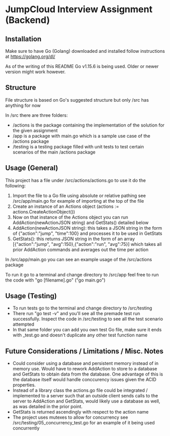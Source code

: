 # JumpCloud Interview Assignment (Backend)

## Installation

Make sure to have Go (Golang) downloaded and installed follow instructions at https://golang.org/dl/

As of the writing of this README Go v1.15.6 is being used. Older or newer version might work however.

## Structure
File structure is based on Go's suggested structure but only /src has anything for now

In /src there are three folders:

- /actions is the package containing the implementation of the solution for the given assignment
- /app is a package with main.go which is a sample use case of the /actions package
- /testing is a testing package filled with unit tests to test certain scenarios of the main /actions package

## Usage (General)
This project has a file under /src/actions/actions.go to use it do the following:

1. Import the file to a Go file using absolute or relative pathing see /src/app/main.go for example of importing at the top of the file
2. Create an instance of an Actions object (actions := actions.CreateActionObject())
3. Now on that instance of the Actions object you can run AddAction(newActionJSON string) and GetStats() detailed below
4. AddAction(newActionJSON string): this takes a JSON string in the form of {"action":"jump", "time":100} and processes it to be used in GetStats
5. GetStats(): this returns JSON string in the form of an array [{"action":"jump", "avg":150},{"action":"run", "avg":75}] which takes all prior AddAction commands and averages out the time per action

In /src/app/main.go you can see an example usage of the /src/actions package

To run it go to a terminal and change directory to /src/app feel free to run the code with "go [filename].go" ("go main.go")

## Usage (Testing)

- To run tests go to the terminal and change directory to /src/testing
- There run "go test -v" and you'll see all the premade test run successfully. Inspect the code in /src/testing to see all the test scenario attempted
- In that same folder you can add you own test Go file, make sure it ends with _test.go and doesn't duplicate any other test function name

## Future Considerations / Limitations / Misc. Notes

- Could consider using a database and persistent memory instead of in memory use. Would have to rework AddAction to store to a database and GetStats to obtain data from the database. One advantage of this is the database itself would handle conccurency issues given the ACID properties.
- Instead of a library class the actions.go file could be integrated / implemented to a server such that an outside client sends calls to the server to AddAction and GetStats, would likely use a database as well, as was detailed in the prior point.
- GetStats is returned ascendingly with respect to the action name
- The project uses mutexes to allow for concurrency see /src/testing/05_concurrency_test.go for an example of it being used concurrently